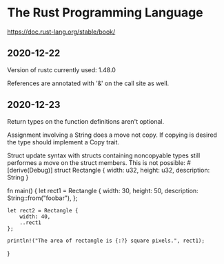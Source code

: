 # The Rust Programming Language

https://doc.rust-lang.org/stable/book/

2020-12-22
----------

Version of rustc currently used: 1.48.0

References are annotated with '&' on the call site as well.

2020-12-23
----------

Return types on the function definitions aren't optional.

Assignment involving a String does a move not copy.
If copying is desired the type should implement a Copy trait.

Struct update syntax with structs containing noncopyable types still
performes a move on the struct members. This is not possible:
#[derive(Debug)]
struct Rectangle {
    width: u32,
    height: u32,
    description: String
}

fn main() {
    let rect1 = Rectangle {
        width: 30,
        height: 50,
        description: String::from("foobar"),
    };
    
    let rect2 = Rectangle {
        width: 40,
        ..rect1
    };

    println!("The area of rectangle is {:?} square pixels.", rect1);
}

